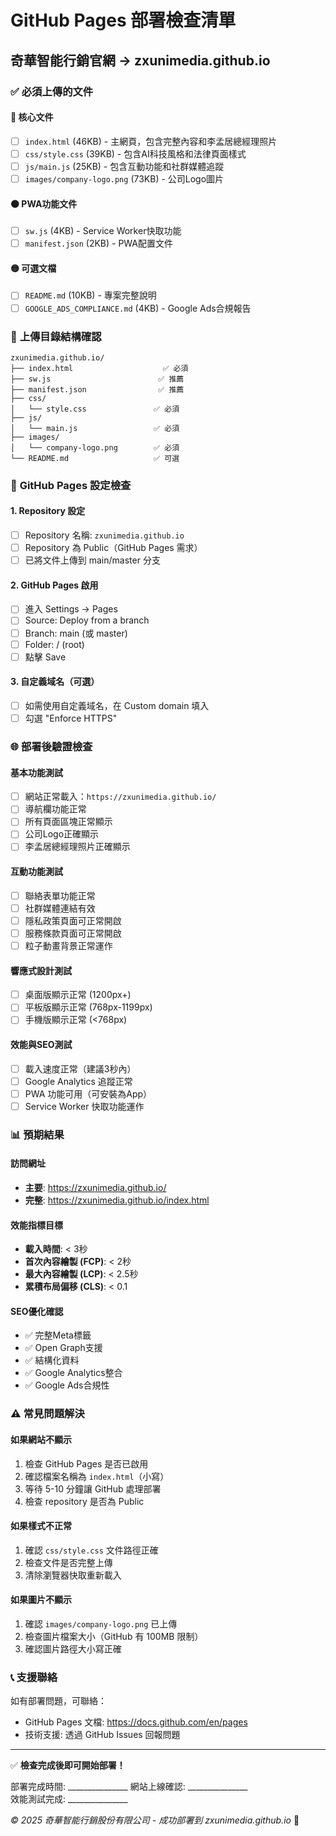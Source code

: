 # GitHub Pages 部署檢查清單
## 奇華智能行銷官網 → zxunimedia.github.io

### ✅ **必須上傳的文件**

#### 🔴 核心文件
- [ ] `index.html` (46KB) - 主網頁，包含完整內容和李孟居總經理照片
- [ ] `css/style.css` (39KB) - 包含AI科技風格和法律頁面樣式  
- [ ] `js/main.js` (25KB) - 包含互動功能和社群媒體追蹤
- [ ] `images/company-logo.png` (73KB) - 公司Logo圖片

#### 🟠 PWA功能文件
- [ ] `sw.js` (4KB) - Service Worker快取功能
- [ ] `manifest.json` (2KB) - PWA配置文件

#### 🟡 可選文檔
- [ ] `README.md` (10KB) - 專案完整說明
- [ ] `GOOGLE_ADS_COMPLIANCE.md` (4KB) - Google Ads合規報告

### 📂 **上傳目錄結構確認**
```
zxunimedia.github.io/
├── index.html                    ✅ 必須
├── sw.js                        ✅ 推薦
├── manifest.json                ✅ 推薦
├── css/
│   └── style.css               ✅ 必須
├── js/
│   └── main.js                 ✅ 必須
├── images/
│   └── company-logo.png        ✅ 必須
└── README.md                   ✅ 可選
```

### 🚀 **GitHub Pages 設定檢查**

#### 1. Repository 設定
- [ ] Repository 名稱: `zxunimedia.github.io`
- [ ] Repository 為 Public（GitHub Pages 需求）
- [ ] 已將文件上傳到 main/master 分支

#### 2. GitHub Pages 啟用
- [ ] 進入 Settings → Pages
- [ ] Source: Deploy from a branch
- [ ] Branch: main (或 master)
- [ ] Folder: / (root)
- [ ] 點擊 Save

#### 3. 自定義域名（可選）
- [ ] 如需使用自定義域名，在 Custom domain 填入
- [ ] 勾選 "Enforce HTTPS"

### 🌐 **部署後驗證檢查**

#### 基本功能測試
- [ ] 網站正常載入：`https://zxunimedia.github.io/`
- [ ] 導航欄功能正常
- [ ] 所有頁面區塊正常顯示
- [ ] 公司Logo正確顯示
- [ ] 李孟居總經理照片正確顯示

#### 互動功能測試  
- [ ] 聯絡表單功能正常
- [ ] 社群媒體連結有效
- [ ] 隱私政策頁面可正常開啟
- [ ] 服務條款頁面可正常開啟
- [ ] 粒子動畫背景正常運作

#### 響應式設計測試
- [ ] 桌面版顯示正常 (1200px+)
- [ ] 平板版顯示正常 (768px-1199px)
- [ ] 手機版顯示正常 (<768px)

#### 效能與SEO測試
- [ ] 載入速度正常（建議3秒內）
- [ ] Google Analytics 追蹤正常
- [ ] PWA 功能可用（可安裝為App）
- [ ] Service Worker 快取功能運作

### 📊 **預期結果**

#### 訪問網址
- **主要**: https://zxunimedia.github.io/
- **完整**: https://zxunimedia.github.io/index.html

#### 效能指標目標
- **載入時間**: < 3秒
- **首次內容繪製 (FCP)**: < 2秒  
- **最大內容繪製 (LCP)**: < 2.5秒
- **累積布局偏移 (CLS)**: < 0.1

#### SEO優化確認
- ✅ 完整Meta標籤
- ✅ Open Graph支援
- ✅ 結構化資料
- ✅ Google Analytics整合
- ✅ Google Ads合規性

### ⚠️ **常見問題解決**

#### 如果網站不顯示
1. 檢查 GitHub Pages 是否已啟用
2. 確認檔案名稱為 `index.html`（小寫）
3. 等待 5-10 分鐘讓 GitHub 處理部署
4. 檢查 repository 是否為 Public

#### 如果樣式不正常
1. 確認 `css/style.css` 文件路徑正確
2. 檢查文件是否完整上傳
3. 清除瀏覽器快取重新載入

#### 如果圖片不顯示
1. 確認 `images/company-logo.png` 已上傳
2. 檢查圖片檔案大小（GitHub 有 100MB 限制）
3. 確認圖片路徑大小寫正確

### 📞 **支援聯絡**
如有部署問題，可聯絡：
- GitHub Pages 文檔: https://docs.github.com/en/pages
- 技術支援: 透過 GitHub Issues 回報問題

---

✅ **檢查完成後即可開始部署！**

部署完成時間: _______________
網站上線確認: _______________  
效能測試完成: _______________

*© 2025 奇華智能行銷股份有限公司 - 成功部署到 zxunimedia.github.io* 🚀